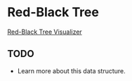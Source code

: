 # Red-Black Tree

[Red-Black Tree Visualizer](https://www.cs.usfca.edu/~galles/visualization/RedBlack.html)

## TODO

- Learn more about this data structure.